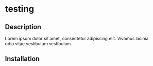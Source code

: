 # testing

## Description
Lorem ipsum dolor sit amet, consectetur adipiscing elit. Vivamus lacinia odio vitae vestibulum vestibulum.

## Installation


